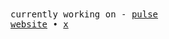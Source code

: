 <samp>
currently working on - <a href="https://github.com/axdrsh/pulse">pulse</a>
<br>
<a href="https://axdrsh.vercel.app">website</a>  •  <a href="https://x.com/axdrsh">x</a>
</samp>
